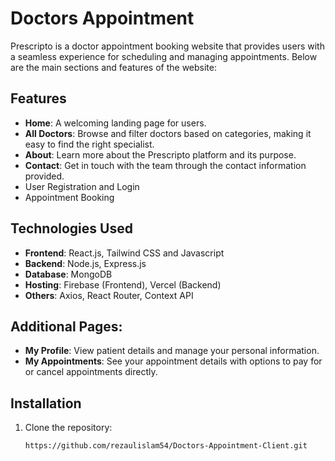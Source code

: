 
# Doctors Appointment

Prescripto is a doctor appointment booking website that provides users with a seamless experience for scheduling and managing appointments. Below are the main sections and features of the website:
## Features
- **Home**: A welcoming landing page for users.
- **All Doctors**: Browse and filter doctors based on categories, making it easy to find the right specialist.
- **About**: Learn more about the Prescripto platform and its purpose.
- **Contact**: Get in touch with the team through the contact information provided.
- User Registration and Login
- Appointment Booking

## Technologies Used
- **Frontend**: React.js, Tailwind CSS and Javascript
- **Backend**: Node.js, Express.js
- **Database**: MongoDB
- **Hosting**: Firebase (Frontend), Vercel (Backend)
- **Others**: Axios, React Router, Context API

## Additional Pages:
- **My Profile**: View patient details and manage your personal information.
- **My Appointments**: See your appointment details with options to pay for or cancel appointments directly.

## Installation
1. Clone the repository: 
   ```bash
   https://github.com/rezaulislam54/Doctors-Appointment-Client.git
